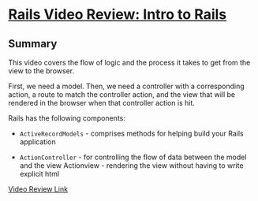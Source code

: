 # [Rails Video Review: Intro to Rails](https://github.com/saramccombs/rails-video-review-intro-to-rails)

## Summary

This video covers the flow of logic and the process it takes to get from the view to the browser. 

First, we need a model. Then, we need a controller with a corresponding action, a route to match the controller action, and the view that will be rendered in the browser when that controller action is hit.

Rails has the following components: 

- `ActiveRecordModels` - comprises methods for helping build your Rails application 

- `ActionController` - for controlling the flow of data between the model and the view Actionview - rendering the view without having to write explicit html

[Video Review Link](https://youtu.be/KKQ8lpEyw2g)